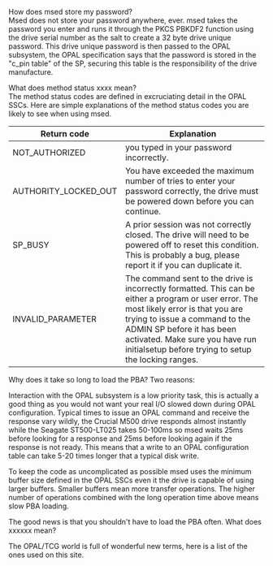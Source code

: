 How does msed store my password?  
Msed does not store your password anywhere, ever.  msed takes the password you enter and runs it through the PKCS PBKDF2 function using the drive serial number as the salt to create a 32 byte drive unique password.  This drive unique password is then passed to the OPAL subsystem, the OPAL specification says that the password is stored in the "c_pin table" of the SP,  securing this table is the responsibility of the drive manufacture.  

What does method status xxxx mean?  
The method status codes are defined in excruciating detail in the OPAL SSCs.  Here are simple explanations of the method status codes you are likely to see when using msed.  
  
Return code | Explanation
------------ | -----------
NOT_AUTHORIZED | you typed in your password incorrectly.
AUTHORITY_LOCKED_OUT | You have exceeded the maximum number of tries to enter your password correctly, the drive must be powered down before you can continue.
SP_BUSY | A prior session was not correctly closed.  The drive will need to be powered off to reset this condition. This is probably a bug, please report it if you can duplicate it.
INVALID_PARAMETER | The command sent to the drive is incorrectly formatted.  This can be either a program or user error.  The most likely error is that you are trying to issue a command to the ADMIN SP before it has been activated.  Make sure you have run initialsetup before trying to setup the locking ranges.

Why does it take so long to load the PBA?
Two reasons:

Interaction with the OPAL subsystem is a low priority task, this is actually a good thing as you would not want your real I/O slowed down during OPAL configuration.  Typical times to issue an OPAL command and receive the response vary wildly, the Crucial M500 drive responds almost instantly while the Seagate ST500-LT025 takes 50-100ms  so msed waits 25ms before looking for a response and 25ms before looking again if the response is not ready. This means that a write to an OPAL configuration table can take 5-20 times longer that a typical disk write.

To keep the code as uncomplicated as possible msed uses the minimum buffer size defined in the OPAL SSCs even it the drive is capable of using larger buffers. Smaller buffers mean more transfer operations.  The higher number of operations combined with the long operation time above means slow PBA loading.

The good news is that you shouldn't have to load the PBA often.
What does xxxxxx mean?

The OPAL/TCG world is full of wonderful new terms, here is a list of the ones used on this site.